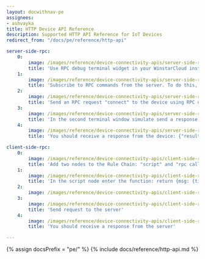 ```yaml
---
layout: docwithnav-pe
assignees:
- ashvayka
title: HTTP Device API Reference
description: Supported HTTP API Reference for IoT Devices
redirect_from: "/docs/pe/reference/http-api"

server-side-rpc:
    0:
        image: /images/reference/device-connectivity-apis/server-side-rpc-http-1-pe.png
        title: 'Use RPC debug terminal widget in your WinstarCloud instance'
    1:
        image: /images/reference/device-connectivity-apis/server-side-rpc-http-2-pe.png
        title: 'Subscribe to RPC commands from the server. To do this, in the first terminal window send GET request with observe flag'
    2:
        image: /images/reference/device-connectivity-apis/server-side-rpc-http-3-pe.png
        title: 'Send an RPC request "connect" to the device using RPC debug terminal widget'
    3:
        image: /images/reference/device-connectivity-apis/server-side-rpc-http-4-pe.png
        title: 'In the second terminal window simulate send a response from the device to the server'
    4:
        image: /images/reference/device-connectivity-apis/server-side-rpc-http-5-pe.png
        title: 'You should receive a response from the device: {"result":"ok"}'

client-side-rpc:
    0:
        image: /images/reference/device-connectivity-apis/client-side-rpc-1-pe.png
        title: 'Add two nodes to the Rule Chain: "script" and "rpc call reply"'
    1:
        image: /images/reference/device-connectivity-apis/client-side-rpc-2-pe.png
        title: 'In the script node enter the function: return {msg: {time:String(new Date())}, metadata: metadata, msgType: msgType};'
    2:
        image: /images/reference/device-connectivity-apis/client-side-rpc-3-pe.png
    3:
        image: /images/reference/device-connectivity-apis/client-side-rpc-http-4-pe.png
        title: 'Send request to the server'
    4:
        image: /images/reference/device-connectivity-apis/client-side-rpc-http-5-pe.png
        title: 'You should receive a response from the server'

---
```


{% assign docsPrefix = "pe/" %}
{% include docs/reference/http-api.md %}
